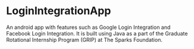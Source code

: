 # LoginIntegrationApp
An android app with features such as Google Login Integration and Facebook Login Integration.
It is built using Java as a part of the Graduate Rotational Internship Program (GRIP) at The Sparks Foundation.
